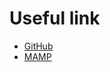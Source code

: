 # Useful link
* [GitHub](https://docs.github.com/en/authentication/connecting-to-github-with-ssh/adding-a-new-ssh-key-to-your-github-account)
* [MAMP](https://www.mamp.info/en/downloads/)